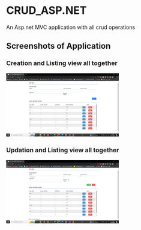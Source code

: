 # CRUD_ASP.NET
An Asp.net MVC application with all crud operations

## Screenshots of Application

### Creation and Listing view all together
<img
  src="https://github.com/rahulsahni849/CRUD_ASP.NET/blob/master/temp_images/creating.png"
  alt="Alt text"
  title="Optional title"
  style="display: inline-block; margin: 0 auto;  max-width: 300px" />
### Updation and Listing view all together
<img
  src="https://github.com/rahulsahni849/CRUD_ASP.NET/blob/master/temp_images/updating.png"
  alt="Alt text"
  title="Optional title"
  style="display: inline-block; margin: 0 auto;  max-width: 300px" />


